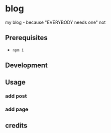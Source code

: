 blog
===

my blog - because "EVERYBODY needs one" not

## Prerequisites

- `npm i`

## Development



## Usage

### add post



### add page



## credits

